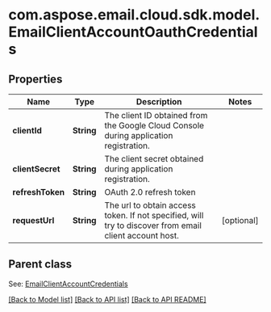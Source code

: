 
# com.aspose.email.cloud.sdk.model.EmailClientAccountOauthCredentials
## Properties
Name | Type | Description | Notes
------------ | ------------- | ------------- | -------------
**clientId** | **String** | The client ID obtained from the Google Cloud Console during application registration.              | 
**clientSecret** | **String** | The client secret obtained during application registration.              | 
**refreshToken** | **String** | OAuth 2.0 refresh token              | 
**requestUrl** | **String** | The url to obtain access token. If not specified, will try to discover from email client account host.              |  [optional]


## Parent class

See: [EmailClientAccountCredentials](EmailClientAccountCredentials.md)

[[Back to Model list]](README.md#documentation-for-models) [[Back to API list]](README.md#documentation-for-api-endpoints) [[Back to API README]](README.md)

